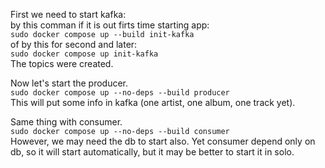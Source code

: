 First we need to start kafka:  
by this comman if it is out firts time starting app:  
`sudo docker compose up --build init-kafka`  
of by this for second and later:  
`sudo docker compose up init-kafka`  
The topics were created.  
  
Now let's start the producer.  
`sudo docker compose up --no-deps --build producer`  
This will put some info in kafka (one artist, one album, one track yet).  
  
Same thing with consumer.  
`sudo docker compose up --no-deps --build consumer`  
However, we may need the db to start also. Yet consumer depend only on db, so it will start automatically,
but it may be better to start it in solo.  